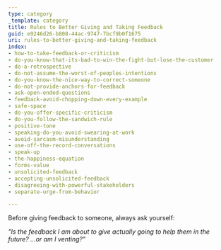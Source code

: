 ```yaml
---
type: category
_template: category
title: Rules to Better Giving and Taking Feedback
guid: e9246d26-b808-44ac-9747-7bcf9b0f1675
uri: rules-to-better-giving-and-taking-feedback
index:
- how-to-take-feedback-or-criticism
- do-you-know-that-its-bad-to-win-the-fight-but-lose-the-customer
- do-a-retrospective
- do-not-assume-the-worst-of-peoples-intentions
- do-you-know-the-nice-way-to-correct-someone
- do-not-provide-anchors-for-feedback
- ask-open-ended-questions
- feedback-avoid-chopping-down-every-example
- safe-space
- do-you-offer-specific-criticism
- do-you-follow-the-sandwich-rule
- positive-tone
- speaking-do-you-avoid-swearing-at-work
- avoid-sarcasm-misunderstanding
- use-off-the-record-conversations
- speak-up
- the-happiness-equation
- forms-value
- unsolicited-feedback
- accepting-unsolicited-feedback
- disagreeing-with-powerful-stakeholders
- separate-urge-from-behavior

---
```


Before giving feedback to someone, always ask yourself:

_"Is the feedback I am about to give actually going to help them in the future? ...or am I venting?”_
